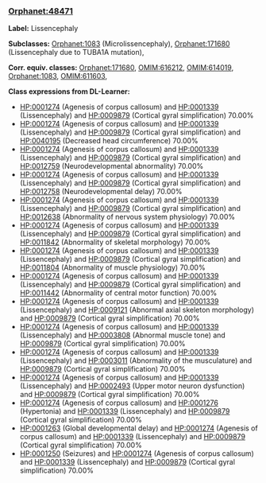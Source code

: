 
### [Orphanet:48471](http://www.orpha.net/ORDO/Orphanet_48471)
**Label:** Lissencephaly

**Subclasses:** [Orphanet:1083](http://www.orpha.net/ORDO/Orphanet_1083) (Microlissencephaly), [Orphanet:171680](http://www.orpha.net/ORDO/Orphanet_171680) (Lissencephaly due to TUBA1A mutation), 

**Corr. equiv. classes:** [Orphanet:171680](http://www.orpha.net/ORDO/Orphanet_171680), [OMIM:616212](http://purl.obolibrary.org/obo/OMIM_616212), [OMIM:614019](http://purl.obolibrary.org/obo/OMIM_614019), [Orphanet:1083](http://www.orpha.net/ORDO/Orphanet_1083), [OMIM:611603](http://purl.obolibrary.org/obo/OMIM_611603), 

**Class expressions from DL-Learner:**

- [HP:0001274](http://purl.obolibrary.org/obo/HP_0001274) (Agenesis of corpus callosum) and [HP:0001339](http://purl.obolibrary.org/obo/HP_0001339) (Lissencephaly) and [HP:0009879](http://purl.obolibrary.org/obo/HP_0009879) (Cortical gyral simplification) 70.00%
- [HP:0001274](http://purl.obolibrary.org/obo/HP_0001274) (Agenesis of corpus callosum) and [HP:0001339](http://purl.obolibrary.org/obo/HP_0001339) (Lissencephaly) and [HP:0009879](http://purl.obolibrary.org/obo/HP_0009879) (Cortical gyral simplification) and [HP:0040195](http://purl.obolibrary.org/obo/HP_0040195) (Decreased head circumference) 70.00%
- [HP:0001274](http://purl.obolibrary.org/obo/HP_0001274) (Agenesis of corpus callosum) and [HP:0001339](http://purl.obolibrary.org/obo/HP_0001339) (Lissencephaly) and [HP:0009879](http://purl.obolibrary.org/obo/HP_0009879) (Cortical gyral simplification) and [HP:0012759](http://purl.obolibrary.org/obo/HP_0012759) (Neurodevelopmental abnormality) 70.00%
- [HP:0001274](http://purl.obolibrary.org/obo/HP_0001274) (Agenesis of corpus callosum) and [HP:0001339](http://purl.obolibrary.org/obo/HP_0001339) (Lissencephaly) and [HP:0009879](http://purl.obolibrary.org/obo/HP_0009879) (Cortical gyral simplification) and [HP:0012758](http://purl.obolibrary.org/obo/HP_0012758) (Neurodevelopmental delay) 70.00%
- [HP:0001274](http://purl.obolibrary.org/obo/HP_0001274) (Agenesis of corpus callosum) and [HP:0001339](http://purl.obolibrary.org/obo/HP_0001339) (Lissencephaly) and [HP:0009879](http://purl.obolibrary.org/obo/HP_0009879) (Cortical gyral simplification) and [HP:0012638](http://purl.obolibrary.org/obo/HP_0012638) (Abnormality of nervous system physiology) 70.00%
- [HP:0001274](http://purl.obolibrary.org/obo/HP_0001274) (Agenesis of corpus callosum) and [HP:0001339](http://purl.obolibrary.org/obo/HP_0001339) (Lissencephaly) and [HP:0009879](http://purl.obolibrary.org/obo/HP_0009879) (Cortical gyral simplification) and [HP:0011842](http://purl.obolibrary.org/obo/HP_0011842) (Abnormality of skeletal morphology) 70.00%
- [HP:0001274](http://purl.obolibrary.org/obo/HP_0001274) (Agenesis of corpus callosum) and [HP:0001339](http://purl.obolibrary.org/obo/HP_0001339) (Lissencephaly) and [HP:0009879](http://purl.obolibrary.org/obo/HP_0009879) (Cortical gyral simplification) and [HP:0011804](http://purl.obolibrary.org/obo/HP_0011804) (Abnormality of muscle physiology) 70.00%
- [HP:0001274](http://purl.obolibrary.org/obo/HP_0001274) (Agenesis of corpus callosum) and [HP:0001339](http://purl.obolibrary.org/obo/HP_0001339) (Lissencephaly) and [HP:0009879](http://purl.obolibrary.org/obo/HP_0009879) (Cortical gyral simplification) and [HP:0011442](http://purl.obolibrary.org/obo/HP_0011442) (Abnormality of central motor function) 70.00%
- [HP:0001274](http://purl.obolibrary.org/obo/HP_0001274) (Agenesis of corpus callosum) and [HP:0001339](http://purl.obolibrary.org/obo/HP_0001339) (Lissencephaly) and [HP:0009121](http://purl.obolibrary.org/obo/HP_0009121) (Abnormal axial skeleton morphology) and [HP:0009879](http://purl.obolibrary.org/obo/HP_0009879) (Cortical gyral simplification) 70.00%
- [HP:0001274](http://purl.obolibrary.org/obo/HP_0001274) (Agenesis of corpus callosum) and [HP:0001339](http://purl.obolibrary.org/obo/HP_0001339) (Lissencephaly) and [HP:0003808](http://purl.obolibrary.org/obo/HP_0003808) (Abnormal muscle tone) and [HP:0009879](http://purl.obolibrary.org/obo/HP_0009879) (Cortical gyral simplification) 70.00%
- [HP:0001274](http://purl.obolibrary.org/obo/HP_0001274) (Agenesis of corpus callosum) and [HP:0001339](http://purl.obolibrary.org/obo/HP_0001339) (Lissencephaly) and [HP:0003011](http://purl.obolibrary.org/obo/HP_0003011) (Abnormality of the musculature) and [HP:0009879](http://purl.obolibrary.org/obo/HP_0009879) (Cortical gyral simplification) 70.00%
- [HP:0001274](http://purl.obolibrary.org/obo/HP_0001274) (Agenesis of corpus callosum) and [HP:0001339](http://purl.obolibrary.org/obo/HP_0001339) (Lissencephaly) and [HP:0002493](http://purl.obolibrary.org/obo/HP_0002493) (Upper motor neuron dysfunction) and [HP:0009879](http://purl.obolibrary.org/obo/HP_0009879) (Cortical gyral simplification) 70.00%
- [HP:0001274](http://purl.obolibrary.org/obo/HP_0001274) (Agenesis of corpus callosum) and [HP:0001276](http://purl.obolibrary.org/obo/HP_0001276) (Hypertonia) and [HP:0001339](http://purl.obolibrary.org/obo/HP_0001339) (Lissencephaly) and [HP:0009879](http://purl.obolibrary.org/obo/HP_0009879) (Cortical gyral simplification) 70.00%
- [HP:0001263](http://purl.obolibrary.org/obo/HP_0001263) (Global developmental delay) and [HP:0001274](http://purl.obolibrary.org/obo/HP_0001274) (Agenesis of corpus callosum) and [HP:0001339](http://purl.obolibrary.org/obo/HP_0001339) (Lissencephaly) and [HP:0009879](http://purl.obolibrary.org/obo/HP_0009879) (Cortical gyral simplification) 70.00%
- [HP:0001250](http://purl.obolibrary.org/obo/HP_0001250) (Seizures) and [HP:0001274](http://purl.obolibrary.org/obo/HP_0001274) (Agenesis of corpus callosum) and [HP:0001339](http://purl.obolibrary.org/obo/HP_0001339) (Lissencephaly) and [HP:0009879](http://purl.obolibrary.org/obo/HP_0009879) (Cortical gyral simplification) 70.00%


